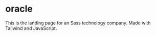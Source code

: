 # oracle
This is the landing page for an Sass technology company. Made with Tailwind and JavaScript.
